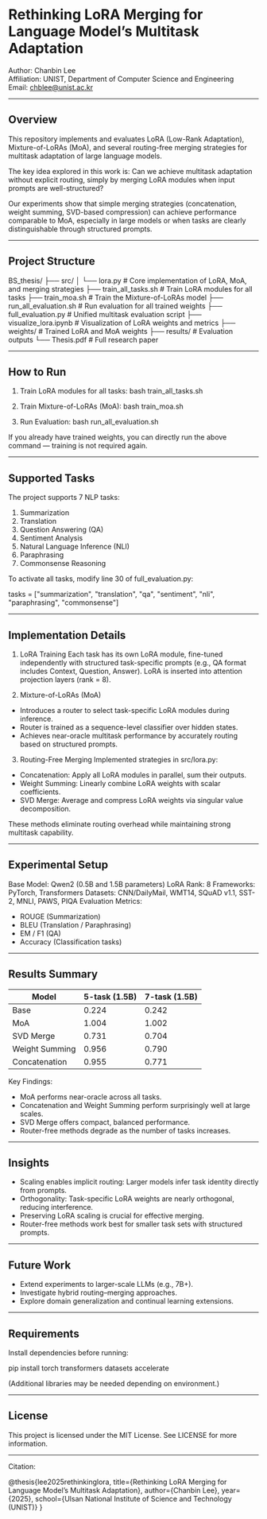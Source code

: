 # Rethinking LoRA Merging for Language Model’s Multitask Adaptation

Author: Chanbin Lee  
Affiliation: UNIST, Department of Computer Science and Engineering  
Email: chblee@unist.ac.kr

------------------------------------------------------------

## Overview

This repository implements and evaluates LoRA (Low-Rank Adaptation), Mixture-of-LoRAs (MoA), and several routing-free merging strategies for multitask adaptation of large language models.

The key idea explored in this work is:
Can we achieve multitask adaptation without explicit routing, simply by merging LoRA modules when input prompts are well-structured?

Our experiments show that simple merging strategies (concatenation, weight summing, SVD-based compression) can achieve performance comparable to MoA, especially in large models or when tasks are clearly distinguishable through structured prompts.

------------------------------------------------------------

## Project Structure

BS_thesis/
├── src/
│   └── lora.py               # Core implementation of LoRA, MoA, and merging strategies
├── train_all_tasks.sh        # Train LoRA modules for all tasks
├── train_moa.sh              # Train the Mixture-of-LoRAs model
├── run_all_evaluation.sh     # Run evaluation for all trained weights
├── full_evaluation.py        # Unified multitask evaluation script
├── visualize_lora.ipynb      # Visualization of LoRA weights and metrics
├── weights/                  # Trained LoRA and MoA weights
├── results/                  # Evaluation outputs
└── Thesis.pdf                # Full research paper

------------------------------------------------------------

## How to Run

1. Train LoRA modules for all tasks:
bash train_all_tasks.sh

2. Train Mixture-of-LoRAs (MoA):
bash train_moa.sh

3. Run Evaluation:
bash run_all_evaluation.sh

If you already have trained weights, you can directly run the above command — training is not required again.

------------------------------------------------------------

## Supported Tasks

The project supports 7 NLP tasks:

1. Summarization
2. Translation
3. Question Answering (QA)
4. Sentiment Analysis
5. Natural Language Inference (NLI)
6. Paraphrasing
7. Commonsense Reasoning

To activate all tasks, modify line 30 of full_evaluation.py:

tasks = ["summarization", "translation", "qa", "sentiment", "nli", "paraphrasing", "commonsense"]

------------------------------------------------------------

## Implementation Details

1. LoRA Training
Each task has its own LoRA module, fine-tuned independently with structured task-specific prompts (e.g., QA format includes Context, Question, Answer).
LoRA is inserted into attention projection layers (rank = 8).

2. Mixture-of-LoRAs (MoA)
- Introduces a router to select task-specific LoRA modules during inference.
- Router is trained as a sequence-level classifier over hidden states.
- Achieves near-oracle multitask performance by accurately routing based on structured prompts.

3. Routing-Free Merging
Implemented strategies in src/lora.py:
- Concatenation: Apply all LoRA modules in parallel, sum their outputs.
- Weight Summing: Linearly combine LoRA weights with scalar coefficients.
- SVD Merge: Average and compress LoRA weights via singular value decomposition.

These methods eliminate routing overhead while maintaining strong multitask capability.

------------------------------------------------------------

## Experimental Setup

Base Model: Qwen2 (0.5B and 1.5B parameters)
LoRA Rank: 8
Frameworks: PyTorch, Transformers
Datasets: CNN/DailyMail, WMT14, SQuAD v1.1, SST-2, MNLI, PAWS, PIQA
Evaluation Metrics:
- ROUGE (Summarization)
- BLEU (Translation / Paraphrasing)
- EM / F1 (QA)
- Accuracy (Classification tasks)

------------------------------------------------------------

## Results Summary

Model                | 5-task (1.5B) | 7-task (1.5B)
----------------------|----------------|----------------
Base                 | 0.224          | 0.242
MoA                  | 1.004          | 1.002
SVD Merge            | 0.731          | 0.704
Weight Summing       | 0.956          | 0.790
Concatenation        | 0.955          | 0.771

Key Findings:
- MoA performs near-oracle across all tasks.
- Concatenation and Weight Summing perform surprisingly well at large scales.
- SVD Merge offers compact, balanced performance.
- Router-free methods degrade as the number of tasks increases.

------------------------------------------------------------

## Insights

- Scaling enables implicit routing: Larger models infer task identity directly from prompts.
- Orthogonality: Task-specific LoRA weights are nearly orthogonal, reducing interference.
- Preserving LoRA scaling is crucial for effective merging.
- Router-free methods work best for smaller task sets with structured prompts.

------------------------------------------------------------

## Future Work

- Extend experiments to larger-scale LLMs (e.g., 7B+).
- Investigate hybrid routing–merging approaches.
- Explore domain generalization and continual learning extensions.

------------------------------------------------------------

## Requirements

Install dependencies before running:

pip install torch transformers datasets accelerate

(Additional libraries may be needed depending on environment.)

------------------------------------------------------------

## License

This project is licensed under the MIT License.
See LICENSE for more information.

------------------------------------------------------------

Citation:

@thesis{lee2025rethinkinglora,
  title={Rethinking LoRA Merging for Language Model’s Multitask Adaptation},
  author={Chanbin Lee},
  year={2025},
  school={Ulsan National Institute of Science and Technology (UNIST)}
}
